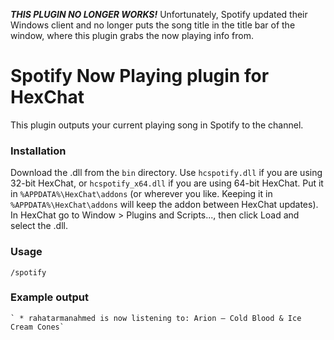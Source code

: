 ***THIS PLUGIN NO LONGER WORKS!***
Unfortunately, Spotify updated their Windows client and no longer puts the song title in the title bar of the window, where this plugin grabs the now playing info from. 

Spotify Now Playing plugin for HexChat
======================================

This plugin outputs your current playing song in Spotify to the channel.

### Installation
Download the .dll from the `bin` directory. Use `hcspotify.dll` if you are using 32-bit HexChat, or `hcspotify_x64.dll` if you are using 64-bit HexChat. Put it in `%APPDATA%\HexChat\addons` (or wherever you like. Keeping it in `%APPDATA%\HexChat\addons` will keep the addon between HexChat updates). In HexChat go to Window > Plugins and Scripts..., then click Load and select the .dll.

### Usage
`/spotify`

### Example output
    ` * rahatarmanahmed is now listening to: Arion – Cold Blood & Ice Cream Cones`
